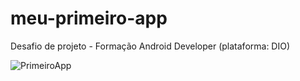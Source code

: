# meu-primeiro-app
Desafio de projeto - Formação Android Developer (plataforma: DIO)


![PrimeiroApp](https://user-images.githubusercontent.com/88116958/227050719-c1b542b1-4669-484c-a3f7-5736699277d1.png)
